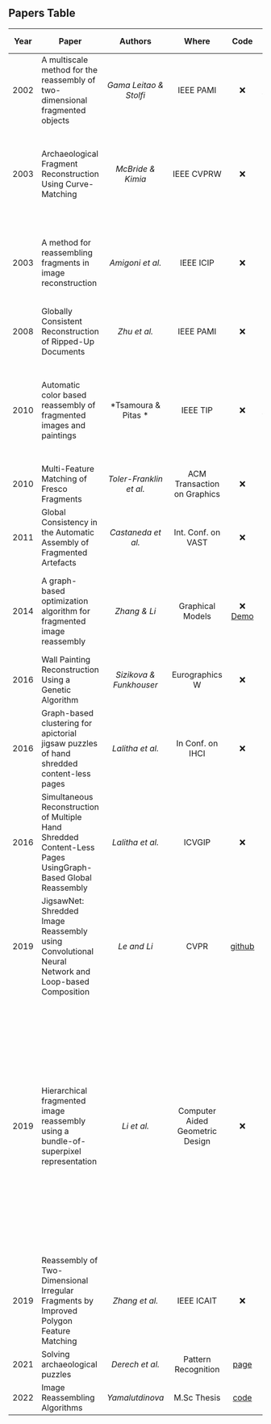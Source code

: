 ## Papers Table
| Year | Paper                                                                                                       |          Authors          |              Where              |                                                   Code                                                   |                                                                            Links                                                                            |                                                                                                                                             Descriptors                                                                                                                                             |                                         Pairwise matching                                          |                                        Global solution                                        |
|------|-------------------------------------------------------------------------------------------------------------|:-------------------------:|:-------------------------------:|:--------------------------------------------------------------------------------------------------------:|:-----------------------------------------------------------------------------------------------------------------------------------------------------------:|:---------------------------------------------------------------------------------------------------------------------------------------------------------------------------------------------------------------------------------------------------------------------------------------------------:|:--------------------------------------------------------------------------------------------------:|:---------------------------------------------------------------------------------------------:|
| 2002 | A multiscale method for the reassembly of two-dimensional fragmented objects                                |  *Gama Leitao & Stolfi*   |            IEEE PAMI            |                                                   :x:                                                    |                                             [IEEExplore](https://ieeexplore.ieee.org/abstract/document/1033215)                                             |                                                                                                                                                                                                                                                                                                     |                                                                                                    |                              (Greedy) Best-first search strategy                              |
| 2003 | Archaeological Fragment Reconstruction Using Curve-Matching                                                 |     *McBride & Kimia*     |           IEEE CVPRW            |                                                   :x:                                                    |                                           [PDF](https://ieeexplore.ieee.org/stamp/stamp.jsp?tp=&arnumber=4624517)                                           |                                                                                                                                                                                                                                                                                                     |                                                                                                    | Backtracking strategies are proposed to enhance robustness of best-first search strategy |
| 2003 | A method for reassembling fragments in image reconstruction                                                 |     *Amigoni et al.*      |            IEEE ICIP            |                                                   :x:                                                    |                                             [PDF](https://ieeexplore.ieee.org/stamp/stamp.jsp?arnumber=1247311)                                             |                                                                                                 concatenate both color and curvature info in the polygonization of boundary contour pixel sequence                                                                                                  |                                                                                                    |                                                                                               | 
| 2008 | Globally Consistent Reconstruction of Ripped-Up Documents                                                   |       *Zhu et al.*        |            IEEE PAMI            |                                                   :x:                                                    |             [PDF](https://ieeexplore.ieee.org/stamp/stamp.jsp?arnumber=4359312)                                                                             |                                                                                                                                                                                                                                                                                                     |                                                                                               | 
| 2010 | Automatic color based reassembly of fragmented images and paintings                                         |    *Tsamoura & Pitas *    |            IEEE TIP             |                                                   :x:                                                    |                                             [IEEExplore](https://ieeexplore.ieee.org/abstract/document/5308399)                                             |                                                                                                                 color quantization and spatial-chromatic histogram of the fragment                                                                                                                  | define as Longest Common Subsequence (LCS) problem and solve it using the Smith-Waterman algorithm |                                                                                               |
| 2010 | Multi-Feature Matching of Fresco Fragments                                                                  |  *Toler-Franklin et al.*  |   ACM Transaction on Graphics   |                                                   :x:                                                    |                                [PDF](https://gfx.cs.princeton.edu/pubs/Toler-Franklin_2010_MMO/multifeaturematch_final.pdf)                                 |                                                                                                                                                                                                                                                                                                     |                                                                                                    |                                                                                               |
| 2011 | Global Consistency in the Automatic Assembly of Fragmented Artefacts                                        |    *Castaneda et al.*     |       Int. Conf. on VAST        |                                                   :x:                                                    |                                           [page](https://gfx.cs.princeton.edu/pubs/Castaneda_2011_GCI/index.php)                                            |                                                                                                                                                                                                                                                                                                     |                                                                                                    |                                                                                               |
| 2014 | A graph-based optimization algorithm for fragmented image reassembly                                        |       *Zhang & Li*        |        Graphical Models         |                                 :x: [Demo](https://youtu.be/BKCxBfrRpt8)                                 | [PDF](https://www.sciencedirect.com/science/article/pii/S1524070314000083/pdfft?md5=a72270d240c0781bb4103ec17eb1096a&pid=1-s2.0-S1524070314000083-main.pdf) |                                                                                                 concatenate both color and curvature info in the polygonization of boundary contour pixel sequence                                                                                                  |                                                                                                    |                                                                                               |
| 2016 | Wall Painting Reconstruction Using a Genetic Algorithm                                                      |  *Sizikova & Funkhouser*  |         Eurographics W          |                                                   :x:                                                    |                                                      [PDF](https://dl.acm.org/doi/pdf/10.1145/3084547)                                                      |                                                                                                                                                                                                                                                                                                     |                                                                                                    |                                                                                               |
| 2016 | Graph-based clustering for apictorial jigsaw puzzles of hand shredded content-less pages                    |     *Lalitha et al.*      |        In Conf. on IHCI         |                                                   :x:                                                    |                                        [PDF](https://link.springer.com/content/pdf/10.1007/978-3-319-52503-7_11.pdf)                                        |                                                                                                                                                                                                                                                                                                     |                                                                                                    |                                                                                               |
| 2016 | Simultaneous Reconstruction of Multiple Hand Shredded Content-Less Pages UsingGraph-Based Global Reassembly |     *Lalitha et al.*      |             ICVGIP              |                                                   :x:                                                    |                                        [PDF](https://link.springer.com/content/pdf/10.1007/978-3-319-68124-5_7.pdf)                                         |                                                                                                                                                                                                                                                                                                     |                                                                                                    |                                                                                               |
| 2019 | JigsawNet: Shredded Image Reassembly using Convolutional Neural Network and Loop-based Composition          |        *Le and Li*        |              CVPR               |                              [github](https://github.com/Lecanyu/JigsawNet)                              |                                                         [arXiv](https://arxiv.org/abs/1809.04137v1)                                                         |                                                                                                                                                                                                                                                                                                     |                                                                                                    |                                                                                               |
| 2019 | Hierarchical fragmented image reassembly using a bundle-of-superpixel representation                        |        *Li et al.*        | Computer Aided Geometric Design |                                                  :x:                                                     | [PDF](https://www.sciencedirect.com/science/article/pii/S0167839619300317/pdfft?md5=3c6024a10c14aec928bf118f31988918&pid=1-s2.0-S0167839619300317-main.pdf) | Represents superpixels: scale-adjustable feature to encode the geometry and texture information from a thicker stripe near the fragment boundary. Integrates the advantages from both Superpixel and Bag-of-Features (BOF) representations, and design a Bundle-of-Superpixel (BOSP) representation |                                                                                                    |                                                                                               |
| 2019 | Reassembly of Two-Dimensional Irregular Fragments by Improved Polygon Feature Matching                      |      *Zhang et al.*       |           IEEE ICAIT            |                                                   :x:                                                    |                                           [PDF](https://ieeexplore.ieee.org/stamp/stamp.jsp?tp=&arnumber=8935911)                                           |                                                                                                                                                                                                                                                                                                     |                                                                                                    |                                                                                               |
| 2021 | Solving archaeological puzzles                                                                              |      *Derech et al.*      |       Pattern Recognition       |            [page](https://cgm.technion.ac.il/Computer-Graphics-Multimedia/Software/Solving/)             |                                         [PDF](https://www.sciencedirect.com/science/article/pii/S0031320321002521)                                          |                                                                                                                                                                                                                                                                                                     |                                                                                                    |                                                                                               |
| 2022 | Image Reassembling Algorithms                                                                               |      *Yamalutdinova*      |               M.Sc Thesis       | [code](https://dspace.cuni.cz/bitstream/handle/20.500.11956/175733/120426868.zip?sequence=4&isAllowed=y) |                                                [Webpage](https://dspace.cuni.cz/handle/20.500.11956/175733)                                                 |                                                                                                                                                                                                                                                                                                     |                                                                                                    |                                                                                               |

